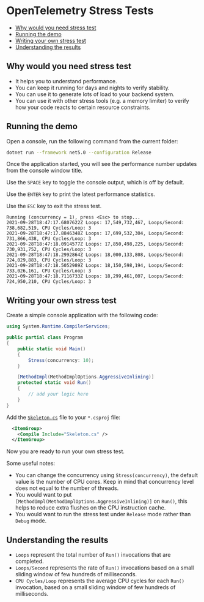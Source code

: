 # OpenTelemetry Stress Tests

* [Why would you need stress test](#why-would-you-need-stress-test)
* [Running the demo](#running-the-demo)
* [Writing your own stress test](#writing-your-own-stress-test)
* [Understanding the results](#understanding-the-results)

## Why would you need stress test

* It helps you to understand performance.
* You can keep it running for days and nights to verify stability.
* You can use it to generate lots of load to your backend system.
* You can use it with other stress tools (e.g. a memory limiter) to verify how
  your code reacts to certain resource constraints.

## Running the demo

Open a console, run the following command from the current folder:

```sh
dotnet run --framework net5.0 --configuration Release
```

Once the application started, you will see the performance number updates from
the console window title.

Use the `SPACE` key to toggle the console output, which is off by default.

Use the `ENTER` key to print the latest performance statistics.

Use the `ESC` key to exit the stress test.

```text
Running (concurrency = 1), press <Esc> to stop...
2021-09-28T18:47:17.6807622Z Loops: 17,549,732,467, Loops/Second: 738,682,519, CPU Cycles/Loop: 3
2021-09-28T18:47:17.8846348Z Loops: 17,699,532,304, Loops/Second: 731,866,438, CPU Cycles/Loop: 3
2021-09-28T18:47:18.0914577Z Loops: 17,850,498,225, Loops/Second: 730,931,752, CPU Cycles/Loop: 3
2021-09-28T18:47:18.2992864Z Loops: 18,000,133,808, Loops/Second: 724,029,883, CPU Cycles/Loop: 3
2021-09-28T18:47:18.5052989Z Loops: 18,150,598,194, Loops/Second: 733,026,161, CPU Cycles/Loop: 3
2021-09-28T18:47:18.7116733Z Loops: 18,299,461,007, Loops/Second: 724,950,210, CPU Cycles/Loop: 3
```

## Writing your own stress test

Create a simple console application with the following code:

```csharp
using System.Runtime.CompilerServices;

public partial class Program
{
    public static void Main()
    {
        Stress(concurrency: 10);
    }

    [MethodImpl(MethodImplOptions.AggressiveInlining)]
    protected static void Run()
    {
        // add your logic here
    }
}
```

Add the [`Skeleton.cs`](./Skeleton.cs) file to your `*.csproj` file:

```xml
  <ItemGroup>
    <Compile Include="Skeleton.cs" />
  </ItemGroup>
```

Now you are ready to run your own stress test.

Some useful notes:

* You can change the concurrency using `Stress(concurrency)`, the default value
  is the number of CPU cores. Keep in mind that concurrency level does not equal
  to the number of threads.
* You would want to put `[MethodImpl(MethodImplOptions.AggressiveInlining)]` on
  `Run()`, this helps to reduce extra flushes on the CPU instruction cache.
* You would want to run the stress test under `Release` mode rather than `Debug`
  mode.

## Understanding the results

* `Loops` represent the total number of `Run()` invocations that are completed.
* `Loops/Second` represents the rate of `Run()` invocations based on a small
  sliding window of few hundreds of milliseconds.
* `CPU Cycles/Loop` represents the average CPU cycles for each `Run()`
  invocation, based on a small sliding window of few hundreds of milliseconds.
